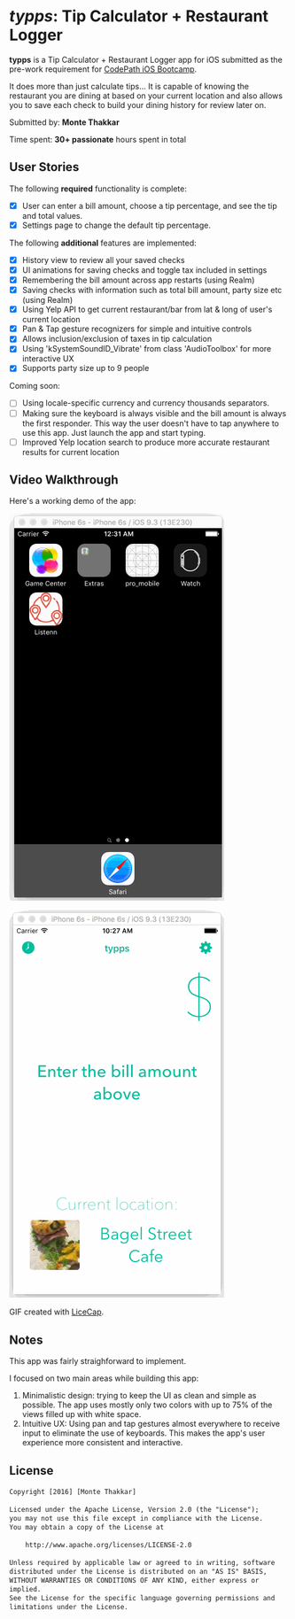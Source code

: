 # *typps*: Tip Calculator + Restaurant Logger

**typps** is a Tip Calculator + Restaurant Logger app for iOS submitted as the pre-work requirement for [CodePath iOS Bootcamp](http://codepath.com/iosbootcamp).

It does more than just calculate tips... It is capable of knowing the restaurant you are dining at based on your current location and also allows you to save each check to build your dining history for review later on. 

Submitted by: **Monte Thakkar**

Time spent: **30+ passionate** hours spent in total

## User Stories

The following **required** functionality is complete:
* [x] User can enter a bill amount, choose a tip percentage, and see the tip and total values.
* [x] Settings page to change the default tip percentage.

The following **additional** features are implemented:
* [x] History view to review all your saved checks
* [x] UI animations for saving checks and toggle tax included in settings
* [x] Remembering the bill amount across app restarts (using Realm)
* [x] Saving checks with information such as total bill amount, party size etc (using Realm)
* [x] Using Yelp API to get current restaurant/bar from lat & long of user's current location
* [x] Pan & Tap gesture recognizers for simple and intuitive controls
* [x] Allows inclusion/exclusion of taxes in tip calculation
* [x] Using 'kSystemSoundID_Vibrate' from class 'AudioToolbox' for more interactive UX
* [x] Supports party size up to 9 people

Coming soon:
* [ ] Using locale-specific currency and currency thousands separators.
* [ ] Making sure the keyboard is always visible and the bill amount is always the first responder. This way the user doesn't have to tap anywhere to use this app. Just launch the app and start typing.
* [ ] Improved Yelp location search to produce more accurate restaurant results for current location

## Video Walkthrough 

Here's a working demo of the app:

![typps walkthrough](typps.gif)

![typps check history feature](typps_checkHistory.gif)

GIF created with [LiceCap](http://www.cockos.com/licecap/).

## Notes

This app was fairly straighforward to implement. 

I focused on two main areas while building this app:

1. Minimalistic design: trying to keep the UI as clean and simple as possible. The app uses mostly only two colors with up to 75% of the views filled up with white space.
2. Intuitive UX: Using pan and tap gestures almost everywhere to receive input to eliminate the use of keyboards. This makes the app's user experience more consistent and interactive. 

## License

    Copyright [2016] [Monte Thakkar]

    Licensed under the Apache License, Version 2.0 (the "License");
    you may not use this file except in compliance with the License.
    You may obtain a copy of the License at

        http://www.apache.org/licenses/LICENSE-2.0

    Unless required by applicable law or agreed to in writing, software
    distributed under the License is distributed on an "AS IS" BASIS,
    WITHOUT WARRANTIES OR CONDITIONS OF ANY KIND, either express or implied.
    See the License for the specific language governing permissions and
    limitations under the License.
